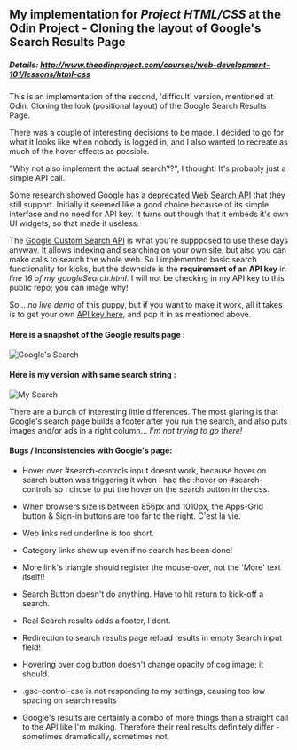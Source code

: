 ## My implementation for *Project HTML/CSS* at the Odin Project - Cloning the layout of Google's Search Results Page

##### Details:  http://www.theodinproject.com/courses/web-development-101/lessons/html-css

This is an implementation of the second, 'difficult' version, mentioned at Odin: Cloning the look (positional layout) of the Google Search Results Page.  

There was a couple of interesting decisions to be made.  I decided to go for what it looks like when nobody is logged in, and I also wanted to recreate as much of the hover effects as possible.

"Why not also implement the actual search??", I thought!  It's probably just a simple API call.

Some research showed Google has a [deprecated Web Search API](https://developers.google.com/web-search/) that they still support.  Initially it seemed like a good choice because of its simple interface and no need for API key.  It turns out though that it embeds it's own UI widgets, so that made it useless.

The [Google Custom Search API](https://developers.google.com/custom-search/docs/tutorial/introduction) is what you're suppposed to use these days anyway.  It allows indexing and searching on your own site, but also you can make calls to search the whole web.  So I implemented basic search functionality for kicks, but the downside is the **requirement of an API key** in *line 16 of my googleSearch.html*.  I will not be checking in my API key to this public repo; you can image why!

So... *no live demo* of this puppy, but if you want to make it work, all it takes is to get your own [API key here](https://developers.google.com/custom-search/docs/tutorial/creatingcse), and pop it in as mentioned above.      



#### Here is a snapshot of the Google results page : 
![Google's Search](http://res.cloudinary.com/techblogpics/image/upload/v1393145445/screenshot-googleSearch_xnn5bt.jpg)

#### Here is my version with same search string : 
![My Search](http://res.cloudinary.com/techblogpics/image/upload/v1393145445/screenshot-my-googleSearch_gfpb5p.jpg)

There are a bunch of interesting little differences.  The most glaring is that Google's search page builds a footer after you run the search, and also puts images and/or ads in a right column... *I'm not trying to go there!*


#### Bugs / Inconsistencies with Google's page:
* Hover over #search-controls input doesnt work, 
	because hover on search button was triggering it when I had the :hover on #search-controls
	so i chose to put the hover on the search button in the css.

* When browsers size is between 856px and 1010px, the Apps-Grid button & Sign-in buttons
	are too far to the right.  C'est la vie.

* Web links red underline is too short.

* Category links show up even if no search has been done!

* More link's triangle should register the mouse-over, not the 'More' text itself!!

* Search Button doesn't do anything.  Have to hit return to kick-off a search.

* Real Search results adds a footer, I dont.

* Redirection to search results page reload results in empty Search input field!

* Hovering over cog button doesn't change opacity of cog image; it should.

* .gsc-control-cse is not responding to my settings, causing too low spacing on search results

* Google's results are certainly a combo of more things than a straight call to the API like I'm making.  Therefore their real results definitely differ - sometimes dramatically, sometimes not.


